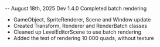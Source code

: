 -- August 18th, 2025 Dev 1.4.0 Completed batch rendering
- GameObject, SpriteRenderer, Scene and Window update
- Created Transform, Renderer and RenderBatch classes
- Cleaned up LevelEditorScene to use batch rendering
- Added the test of rendering 10 000 quads, without texture